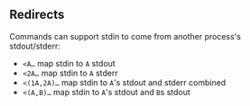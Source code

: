 ## Redirects

Commands can support stdin to come from another process's stdout/stderr:

- `<A…` map stdin to `A` stdout
- `<2A…` map stdin to `A` stderr
- `<(1A,2A)…` map stdin to `A`'s stdout and stderr combined
- `<(A,B)…` map stdin to `A`'s stdout  and `B`s stdout



